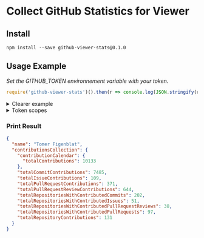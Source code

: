 <h1>Collect GitHub Statistics for Viewer</h1>

<h2>Install</h2>

<p>

```shell
npm install --save github-viewer-stats@0.1.0
```

</p>

<h2>Usage Example</h2>

<p>
<em>Set the <stronger>GITHUB_TOKEN</stronger> environnement variable with your token.</em>

```javascript
require('github-viewer-stats')().then(r => console.log(JSON.stringify(r, null, 2)));
```

</p>

<details>
  <summary>Clearer example</summary>
  <p>

  ```javascript
  const ghViewerStats = require('github-viewer-stats');

  async function main() {
    let stats = await ghViewerStats();
    console.log(JSON.stringify(stats, null, 2));
  }

  main();
  ```

  </p>
</details>

<details>
  <summary>Token scopes</summary>
  <p>
  <ul>
    <li>repo</li>
    <li>read:packages</li>
    <li>read:user</li>
    <li>read:discussion</li>
    <li>read:project</li>
  </ul>
  </p>
</details>

<h3>Print Result</h3>

```json
{
  "name": "Tomer Figenblat",
  "contributionsCollection": {
    "contributionCalendar": {
      "totalContributions": 10133
    },
    "totalCommitContributions": 7485,
    "totalIssueContributions": 109,
    "totalPullRequestContributions": 371,
    "totalPullRequestReviewContributions": 644,
    "totalRepositoriesWithContributedCommits": 202,
    "totalRepositoriesWithContributedIssues": 51,
    "totalRepositoriesWithContributedPullRequestReviews": 38,
    "totalRepositoriesWithContributedPullRequests": 97,
    "totalRepositoryContributions": 131
  }
}
```
